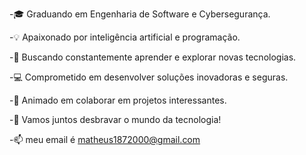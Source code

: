 -🎓 Graduando em Engenharia de Software e Cybersegurança.

-💡 Apaixonado por inteligência artificial e programação.

-🚀 Buscando constantemente aprender e explorar novas tecnologias.

-💻 Comprometido em desenvolver soluções inovadoras e seguras.

-🤝 Animado em colaborar em projetos interessantes.

-🌟 Vamos juntos desbravar o mundo da tecnologia!

-📫 meu email é matheus1872000@gmail.com




<!---
mattveanged/mattveanged is a ✨ special ✨ repository because its `README.md` (this file) appears on your GitHub profile.
You can click the Preview link to take a look at your changes.
--->
